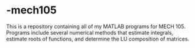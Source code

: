 # -mech105

This is a repository containing all of my MATLAB programs for MECH 105. Programs include
several numerical methods that estimate integrals, estimate roots of functions, and determine
the LU composition of matrices. 
